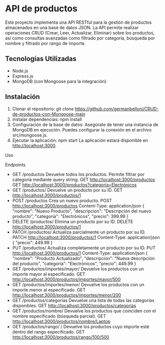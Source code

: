 # API de productos

Este proyecto implementa una API RESTful para la gestión de productos almacenados en una base de datos JSON. La API permite realizar operaciones CRUD (Crear, Leer, Actualizar, Eliminar) sobre los productos, así como consultas avanzadas como filtrado por categoría, búsqueda por nombre y filtrado por rango de importe.

## Tecnologías Utilizadas

* Node.js
* Express.js
* MongoDB (con Mongoose para la integración)

## Instalación

1. Clonar el repositorio:
   git clone https://github.com/germanbelloni/CRUD-de-productos-con-Mongoose-main
3. Instalar dependencias:
   npm install
4. Configuración de la base de datos:
   Asegúrate de tener una instancia de MongoDB en ejecución. Puedes configurar la conexión en el archivo src/mongoose.js.
5. Ejecutar la aplicación:
   npm start
   La aplicación estará disponible en [http://localhost:3000](http://localhost:3000).

Uso

Endpoints

* GET /productos
  Devuelve todos los productos. Permite filtrar por categoría mediante query string.
  GET [http://localhost:3000/productos](http://localhost:3000/productos)
  GET [http://localhost:3000/productos?categoria=Electrónicos]()
* GET /productos/
  Devuelve un producto por su ID.
  GET [http://localhost:3000/productos/1]()
* POST /productos
  Crea un nuevo producto.
  POST [http://localhost:3000/productos](http://localhost:3000/productos)
  Content-Type: application/json
  {
  "nombre": "Nuevo Producto",
  "descripcion": "Descripción del nuevo producto",
  "categoria": "Electrónicos",
  "precio": 399.99
  }
* DELETE /productos/
  Elimina un producto por su ID.
  DELETE [http://localhost:3000/productos/1]()
* PATCH /productos/
  Actualiza parcialmente un producto por su ID.
  PATCH [http://localhost:3000/productos/1]()
  Content-Type: application/json
  {
  "precio": 449.99
  }
* PUT /productos/
  Actualiza completamente un producto por su ID.
  PUT [http://localhost:3000/productos/1]()
  Content-Type: application/json
  {
  "nombre": "Producto Actualizado",
  "descripcion": "Nueva descripción del producto",
  "categoria": "Electrónicos",
  "precio": 449.99
  }
* GET /productos/importes/mayor/
  Devuelve los productos con un importe mayor al especificado.
  GET [http://localhost:3000/productos/importes/mayor/500]()
* GET /productos/importes/menor/
  Devuelve los productos con un importe menor al especificado.
  GET [http://localhost:3000/productos/importes/menor/200]()
* GET /productos/categorias
  Devuelve una lista de todas las categorías disponibles.
  GET [http://localhost:3000/productos/categorias]()
* GET /productos/nombre/
  Devuelve los productos que coinciden con el nombre especificado (búsqueda parcial).
  GET [http://localhost:3000/productos/nombre/Laptop]()
* GET /productos/rango/
  /
  Devuelve los productos cuyo importe esté dentro del rango especificado.
  GET [http://localhost:3000/productos/rango/100/500]()
